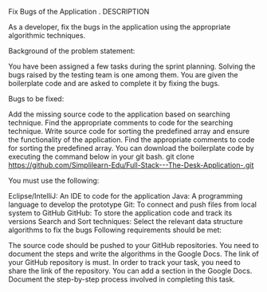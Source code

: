 Fix Bugs of the Application .
DESCRIPTION

As a developer, fix the bugs in the application using the appropriate algorithmic techniques.

Background of the problem statement:

You have been assigned a few tasks during the sprint planning. Solving the bugs raised by the testing team is one among them. You are given the boilerplate code and are asked to complete it by fixing the bugs.

Bugs to be fixed:

Add the missing source code to the application based on searching technique. Find the appropriate comments to code for the searching technique.
Write source code for sorting the predefined array and ensure the functionality of the application. Find the appropriate comments to code for sorting the predefined array.
You can download the boilerplate code by executing the command below in your git bash.
git clone https://github.com/Simplilearn-Edu/Full-Stack---The-Desk-Application-.git



You must use the following:

Eclipse/IntelliJ: An IDE to code for the application
Java: A programming language to develop the prototype
Git: To connect and push files from local system to GitHub
GitHub: To store the application code and track its versions
Search and Sort techniques: Select the relevant data structure algorithms to fix the bugs
Following requirements should be met:

The source code should be pushed to your GitHub repositories. You need to document the steps and write the algorithms in the Google Docs.
The link of your GitHub repository is must. In order to track your task, you need to share the link of the repository. You can add a section in the Google Docs.
Document the step-by-step process involved in completing this task.